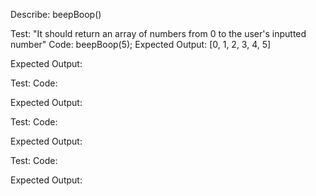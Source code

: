 Describe: beepBoop()

Test: "It should return an array of numbers from 0 to the user's inputted number"
Code: beepBoop(5);
Expected Output: [0, 1, 2, 3, 4, 5]

Expected Output: 

Test:
Code:

Expected Output: 

Test:
Code:

Expected Output: 

Test:
Code:

Expected Output: 
